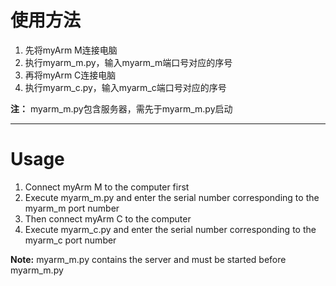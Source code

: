 # 使用方法

1. 先将myArm M连接电脑
2. 执行myarm_m.py，输入myarm_m端口号对应的序号
3. 再将myArm C连接电脑
4. 执行myarm_c.py，输入myarm_c端口号对应的序号

**注：** myarm_m.py包含服务器，需先于myarm_m.py启动

------------------------------------------------------------------------

# Usage

1. Connect myArm M to the computer first
2. Execute myarm_m.py and enter the serial number corresponding to the myarm_m port number
3. Then connect myArm C to the computer
4. Execute myarm_c.py and enter the serial number corresponding to the myarm_c port number

**Note:** myarm_m.py contains the server and must be started before myarm_m.py
